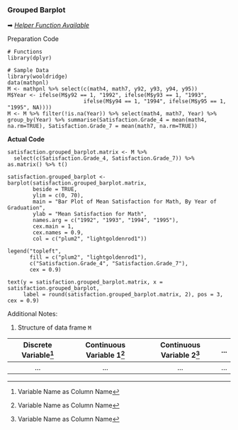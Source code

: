 ### Grouped Barplot
➡ [_Helper Function Available_](../../[SC]-Descriptive-Analytics/[SC]-Data-Visualisation/[HF]-Grouped-Barplot-&-Frequency-Table.md)

Preparation Code
```
# Functions
library(dplyr)

# Sample Data
library(wooldridge)
data(mathpnl)
M <- mathpnl %>% select(c(math4, math7, y92, y93, y94, y95))
M$Year <- ifelse(M$y92 == 1, "1992", ifelse(M$y93 == 1, "1993",
                        ifelse(M$y94 == 1, "1994", ifelse(M$y95 == 1, "1995", NA))))
M <- M %>% filter(!is.na(Year)) %>% select(math4, math7, Year) %>% group_by(Year) %>% summarise(Satisfaction.Grade_4 = mean(math4, na.rm=TRUE), Satisfaction.Grade_7 = mean(math7, na.rm=TRUE))
```
**Actual Code**
```
satisfaction.grouped_barplot.matrix <- M %>%
  select(c(Satisfaction.Grade_4, Satisfaction.Grade_7)) %>% as.matrix() %>% t()

satisfaction.grouped_barplot <- barplot(satisfaction.grouped_barplot.matrix,
        beside = TRUE,
        ylim = c(0, 70),
        main = "Bar Plot of Mean Satisfaction for Math, By Year of Graduation",
        ylab = "Mean Satisfaction for Math",
        names.arg = c("1992", "1993", "1994", "1995"),
        cex.main = 1,
        cex.names = 0.9,
        col = c("plum2", "lightgoldenrod1"))

legend("topleft",
       fill = c("plum2", "lightgoldenrod1"),
       c("Satisfaction.Grade_4", "Satisfaction.Grade_7"),
       cex = 0.9)

text(y = satisfaction.grouped_barplot.matrix, x = satisfaction.grouped_barplot,
     label = round(satisfaction.grouped_barplot.matrix, 2), pos = 3, cex = 0.9)
```
Additional Notes:
1. Structure of data frame `M`

| Discrete Variable[^1] | Continuous Variable 1[^1] | Continuous Variable 2[^1] | ... | 
| :---: | :---: | :---: | :---: |
| ... | ... | ... | ... |

[^1]: Variable Name as Column Name
